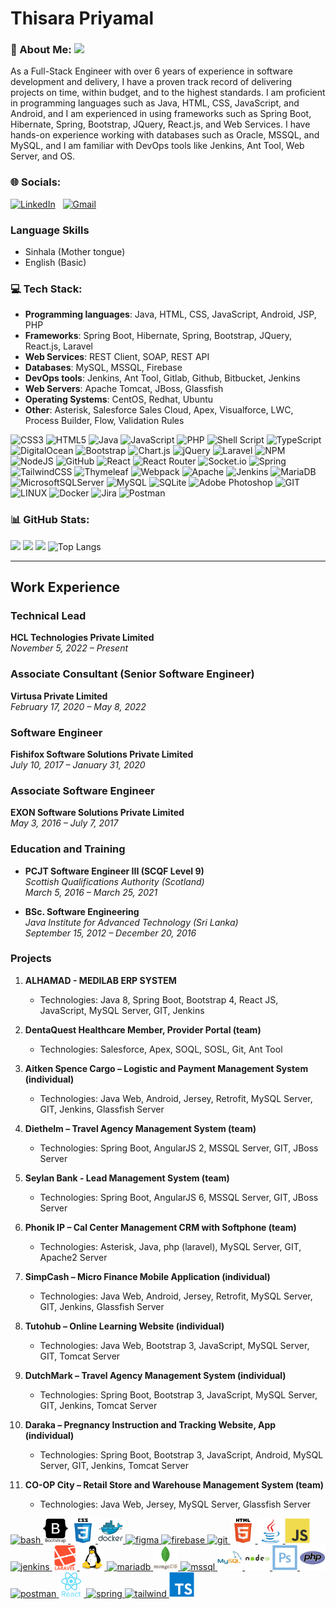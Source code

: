 # Thisara Priyamal
### 💫 About Me: [![](https://visitcount.itsvg.in/api?id=mktpriyamal&icon=5&color=1)](https://visitcount.itsvg.in)
As a Full-Stack Engineer with over 6 years of experience in software development and delivery, I have a proven track record of delivering projects on time, within budget, and to the highest standards. I am proficient in programming languages such as Java, HTML, CSS, JavaScript, and Android, and I am experienced in using frameworks such as Spring Boot, Hibernate, Spring, Bootstrap, JQuery, React.js, and Web Services. I have hands-on experience working with databases such as Oracle, MSSQL, and MySQL, and I am familiar with DevOps tools like Jenkins, Ant Tool, Web Server, and OS.

### 🌐 Socials:
<a href="https://www.linkedin.com/in/thisarapriyamal/"><img alt="LinkedIn" src="https://img.shields.io/badge/linkedin%20-%230077B5.svg?&style=flat&logo=linkedin&logoColor=white"/></a> &nbsp;
<a href="mailto:k.thisara@gmail.com"><img alt="Gmail" src="https://img.shields.io/badge/Gmail-D14836?style=flat&logo=gmail&logoColor=white" /></a> &nbsp;

### Language Skills
- Sinhala (Mother tongue)
- English (Basic)

### 💻 Tech Stack:

- **Programming languages**: Java, HTML, CSS, JavaScript, Android, JSP, PHP
- **Frameworks**: Spring Boot, Hibernate, Spring, Bootstrap, JQuery, React.js, Laravel
- **Web Services**: REST Client, SOAP, REST API
- **Databases**: MySQL, MSSQL, Firebase
- **DevOps tools**: Jenkins, Ant Tool, Gitlab, Github, Bitbucket, Jenkins
- **Web Servers**: Apache Tomcat, JBoss, Glassfish
- **Operating Systems**: CentOS, Redhat, Ubuntu
- **Other**: Asterisk, Salesforce Sales Cloud, Apex, Visualforce, LWC, Process Builder, Flow, Validation Rules

![CSS3](https://img.shields.io/badge/css3-%231572B6.svg?style=plastic&logo=css3&logoColor=white) ![HTML5](https://img.shields.io/badge/html5-%23E34F26.svg?style=plastic&logo=html5&logoColor=white) ![Java](https://img.shields.io/badge/java-%23ED8B00.svg?style=plastic&logo=java&logoColor=white) ![JavaScript](https://img.shields.io/badge/javascript-%23323330.svg?style=plastic&logo=javascript&logoColor=%23F7DF1E) ![PHP](https://img.shields.io/badge/php-%23777BB4.svg?style=plastic&logo=php&logoColor=white) ![Shell Script](https://img.shields.io/badge/shell_script-%23121011.svg?style=plastic&logo=gnu-bash&logoColor=white) ![TypeScript](https://img.shields.io/badge/typescript-%23007ACC.svg?style=plastic&logo=typescript&logoColor=white) ![DigitalOcean](https://img.shields.io/badge/DigitalOcean-%230167ff.svg?style=plastic&logo=digitalOcean&logoColor=white) ![Bootstrap](https://img.shields.io/badge/bootstrap-%23563D7C.svg?style=plastic&logo=bootstrap&logoColor=white) ![Chart.js](https://img.shields.io/badge/chart.js-F5788D.svg?style=plastic&logo=chart.js&logoColor=white) ![jQuery](https://img.shields.io/badge/jquery-%230769AD.svg?style=plastic&logo=jquery&logoColor=white) ![Laravel](https://img.shields.io/badge/laravel-%23FF2D20.svg?style=plastic&logo=laravel&logoColor=white) ![NPM](https://img.shields.io/badge/NPM-%23000000.svg?style=plastic&logo=npm&logoColor=white) ![NodeJS](https://img.shields.io/badge/node.js-6DA55F?style=plastic&logo=node.js&logoColor=white) ![GitHub](https://img.shields.io/badge/GitHub-%23121011.svg?style=plastic&logo=github&logoColor=white) ![React](https://img.shields.io/badge/react-%2320232a.svg?style=plastic&logo=react&logoColor=%2361DAFB) ![React Router](https://img.shields.io/badge/React_Router-CA4245?style=plastic&logo=react-router&logoColor=white) ![Socket.io](https://img.shields.io/badge/Socket.io-black?style=plastic&logo=socket.io&badgeColor=010101) ![Spring](https://img.shields.io/badge/spring-%236DB33F.svg?style=plastic&logo=spring&logoColor=white) ![TailwindCSS](https://img.shields.io/badge/tailwindcss-%2338B2AC.svg?style=plastic&logo=tailwind-css&logoColor=white) ![Thymeleaf](https://img.shields.io/badge/Thymeleaf-%23005C0F.svg?style=plastic&logo=Thymeleaf&logoColor=white) ![Webpack](https://img.shields.io/badge/webpack-%238DD6F9.svg?style=plastic&logo=webpack&logoColor=black) ![Apache](https://img.shields.io/badge/apache-%23D42029.svg?style=plastic&logo=apache&logoColor=white) ![Jenkins](https://img.shields.io/badge/jenkins-%232C5263.svg?style=plastic&logo=jenkins&logoColor=white) ![MariaDB](https://img.shields.io/badge/MariaDB-003545?style=plastic&logo=mariadb&logoColor=white) ![MicrosoftSQLServer](https://img.shields.io/badge/Microsoft%20SQL%20Sever-CC2927?style=plastic&logo=microsoft%20sql%20server&logoColor=white) ![MySQL](https://img.shields.io/badge/mysql-%2300f.svg?style=plastic&logo=mysql&logoColor=white) ![SQLite](https://img.shields.io/badge/sqlite-%2307405e.svg?style=plastic&logo=sqlite&logoColor=white) ![Adobe Photoshop](https://img.shields.io/badge/adobephotoshop-%2331A8FF.svg?style=plastic&logo=adobephotoshop&logoColor=white) ![GIT](https://img.shields.io/badge/Git-fc6d26?style=plastic&logo=git&logoColor=white) ![LINUX](https://img.shields.io/badge/Linux-FCC624?style=plastic&logo=linux&logoColor=black) ![Docker](https://img.shields.io/badge/docker-%230db7ed.svg?style=plastic&logo=docker&logoColor=white) ![Jira](https://img.shields.io/badge/jira-%230A0FFF.svg?style=plastic&logo=jira&logoColor=white) ![Postman](https://img.shields.io/badge/Postman-FF6C37?style=plastic&logo=postman&logoColor=white)
### 📊 GitHub Stats:
![](https://github-readme-stats.vercel.app/api?username=mktpriyamal&theme=city_light&hide_border=false&include_all_commits=false&count_private=true)
![](https://github-readme-streak-stats.herokuapp.com/?user=mktpriyamal&theme=city_light&hide_border=false)
![](https://github-readme-stats.vercel.app/api/top-langs/?username=mktpriyamal&theme=city_light&hide_border=false&include_all_commits=false&count_private=true&layout=compact)
![Top Langs](https://github-readme-stats.vercel.app/api/top-langs/?username=anuraghazra&hide_progress=true)


---
## Work Experience

### Technical Lead
**HCL Technologies Private Limited**  
*November 5, 2022 – Present*

### Associate Consultant (Senior Software Engineer)
**Virtusa Private Limited**  
*February 17, 2020 – May 8, 2022*

### Software Engineer
**Fishifox Software Solutions Private Limited**  
*July 10, 2017 – January 31, 2020*

### Associate Software Engineer
**EXON Software Solutions Private Limited**  
*May 3, 2016 – July 7, 2017*

### Education and Training

- **PCJT Software Engineer III (SCQF Level 9)**  
  *Scottish Qualifications Authority (Scotland)*  
  *March 5, 2016 – March 25, 2021*

- **BSc. Software Engineering**  
  *Java Institute for Advanced Technology (Sri Lanka)*  
  *September 15, 2012 – December 20, 2016*

### Projects

1. **ALHAMAD - MEDILAB ERP SYSTEM**
   - Technologies: Java 8, Spring Boot, Bootstrap 4, React JS, JavaScript, MySQL Server, GIT, Jenkins

2. **DentaQuest Healthcare Member, Provider Portal (team)**
   - Technologies: Salesforce, Apex, SOQL, SOSL, Git, Ant Tool

3. **Aitken Spence Cargo – Logistic and Payment Management System (individual)**
   - Technologies: Java Web, Android, Jersey, Retrofit, MySQL Server, GIT, Jenkins, Glassfish Server

4. **Diethelm – Travel Agency Management System (team)**
   - Technologies: Spring Boot, AngularJS 2, MSSQL Server, GIT, JBoss Server

5. **Seylan Bank - Lead Management System (team)**
   - Technologies: Spring Boot, AngularJS 6, MSSQL Server, GIT, JBoss Server

6. **Phonik IP – Cal Center Management CRM with Softphone (team)**
   - Technologies: Asterisk, Java, php (laravel), MySQL Server, GIT, Apache2 Server

7. **SimpCash – Micro Finance Mobile Application (individual)**
   - Technologies: Java Web, Android, Jersey, Retrofit, MySQL Server, GIT, Jenkins, Glassfish Server

8. **Tutohub – Online Learning Website (individual)**
   - Technologies: Java Web, Bootstrap 3, JavaScript, MySQL Server, GIT, Tomcat Server

9. **DutchMark – Travel Agency Management System (individual)**
   - Technologies: Spring Boot, Bootstrap 3, JavaScript, MySQL Server, GIT, Jenkins, Tomcat Server

10. **Daraka – Pregnancy Instruction and Tracking Website, App (individual)**
    - Technologies: Spring Boot, Bootstrap 3, JavaScript, Android, MySQL Server, GIT, Jenkins, Tomcat Server

11. **CO-OP City – Retail Store and Warehouse Management System (team)**
    - Technologies: Java Web, Jersey, MySQL Server, Glassfish Server

<p align="left"> <a href="https://www.gnu.org/software/bash/" target="_blank" rel="noreferrer"> <img src="https://www.vectorlogo.zone/logos/gnu_bash/gnu_bash-icon.svg" alt="bash" width="40" height="40"/> </a> <a href="https://getbootstrap.com" target="_blank" rel="noreferrer"> <img src="https://raw.githubusercontent.com/devicons/devicon/master/icons/bootstrap/bootstrap-plain-wordmark.svg" alt="bootstrap" width="40" height="40"/> </a> <a href="https://www.w3schools.com/css/" target="_blank" rel="noreferrer"> <img src="https://raw.githubusercontent.com/devicons/devicon/master/icons/css3/css3-original-wordmark.svg" alt="css3" width="40" height="40"/> </a> <a href="https://www.docker.com/" target="_blank" rel="noreferrer"> <img src="https://raw.githubusercontent.com/devicons/devicon/master/icons/docker/docker-original-wordmark.svg" alt="docker" width="40" height="40"/> </a> <a href="https://www.figma.com/" target="_blank" rel="noreferrer"> <img src="https://www.vectorlogo.zone/logos/figma/figma-icon.svg" alt="figma" width="40" height="40"/> </a> <a href="https://firebase.google.com/" target="_blank" rel="noreferrer"> <img src="https://www.vectorlogo.zone/logos/firebase/firebase-icon.svg" alt="firebase" width="40" height="40"/> </a> <a href="https://git-scm.com/" target="_blank" rel="noreferrer"> <img src="https://www.vectorlogo.zone/logos/git-scm/git-scm-icon.svg" alt="git" width="40" height="40"/> </a> <a href="https://www.w3.org/html/" target="_blank" rel="noreferrer"> <img src="https://raw.githubusercontent.com/devicons/devicon/master/icons/html5/html5-original-wordmark.svg" alt="html5" width="40" height="40"/> </a> <a href="https://www.java.com" target="_blank" rel="noreferrer"> <img src="https://raw.githubusercontent.com/devicons/devicon/master/icons/java/java-original.svg" alt="java" width="40" height="40"/> </a> <a href="https://developer.mozilla.org/en-US/docs/Web/JavaScript" target="_blank" rel="noreferrer"> <img src="https://raw.githubusercontent.com/devicons/devicon/master/icons/javascript/javascript-original.svg" alt="javascript" width="40" height="40"/> </a> <a href="https://www.jenkins.io" target="_blank" rel="noreferrer"> <img src="https://www.vectorlogo.zone/logos/jenkins/jenkins-icon.svg" alt="jenkins" width="40" height="40"/> </a> <a href="https://laravel.com/" target="_blank" rel="noreferrer"> <img src="https://raw.githubusercontent.com/devicons/devicon/master/icons/laravel/laravel-plain-wordmark.svg" alt="laravel" width="40" height="40"/> </a> <a href="https://www.linux.org/" target="_blank" rel="noreferrer"> <img src="https://raw.githubusercontent.com/devicons/devicon/master/icons/linux/linux-original.svg" alt="linux" width="40" height="40"/> </a> <a href="https://mariadb.org/" target="_blank" rel="noreferrer"> <img src="https://www.vectorlogo.zone/logos/mariadb/mariadb-icon.svg" alt="mariadb" width="40" height="40"/> </a> <a href="https://www.mongodb.com/" target="_blank" rel="noreferrer"> <img src="https://raw.githubusercontent.com/devicons/devicon/master/icons/mongodb/mongodb-original-wordmark.svg" alt="mongodb" width="40" height="40"/> </a> <a href="https://www.microsoft.com/en-us/sql-server" target="_blank" rel="noreferrer"> <img src="https://www.svgrepo.com/show/303229/microsoft-sql-server-logo.svg" alt="mssql" width="40" height="40"/> </a> <a href="https://www.mysql.com/" target="_blank" rel="noreferrer"> <img src="https://raw.githubusercontent.com/devicons/devicon/master/icons/mysql/mysql-original-wordmark.svg" alt="mysql" width="40" height="40"/> </a> <a href="https://nodejs.org" target="_blank" rel="noreferrer"> <img src="https://raw.githubusercontent.com/devicons/devicon/master/icons/nodejs/nodejs-original-wordmark.svg" alt="nodejs" width="40" height="40"/> </a> <a href="https://www.photoshop.com/en" target="_blank" rel="noreferrer"> <img src="https://raw.githubusercontent.com/devicons/devicon/master/icons/photoshop/photoshop-line.svg" alt="photoshop" width="40" height="40"/> </a> <a href="https://www.php.net" target="_blank" rel="noreferrer"> <img src="https://raw.githubusercontent.com/devicons/devicon/master/icons/php/php-original.svg" alt="php" width="40" height="40"/> </a> <a href="https://postman.com" target="_blank" rel="noreferrer"> <img src="https://www.vectorlogo.zone/logos/getpostman/getpostman-icon.svg" alt="postman" width="40" height="40"/> </a> <a href="https://reactjs.org/" target="_blank" rel="noreferrer"> <img src="https://raw.githubusercontent.com/devicons/devicon/master/icons/react/react-original-wordmark.svg" alt="react" width="40" height="40"/> </a> <a href="https://spring.io/" target="_blank" rel="noreferrer"> <img src="https://www.vectorlogo.zone/logos/springio/springio-icon.svg" alt="spring" width="40" height="40"/> </a> <a href="https://tailwindcss.com/" target="_blank" rel="noreferrer"> <img src="https://www.vectorlogo.zone/logos/tailwindcss/tailwindcss-icon.svg" alt="tailwind" width="40" height="40"/> </a> <a href="https://www.typescriptlang.org/" target="_blank" rel="noreferrer"> <img src="https://raw.githubusercontent.com/devicons/devicon/master/icons/typescript/typescript-original.svg" alt="typescript" width="40" height="40"/> </a> </p>
